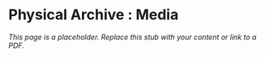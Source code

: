#    Physical Archive  : Media

_This page is a placeholder. Replace this stub with your content or link to a PDF._

